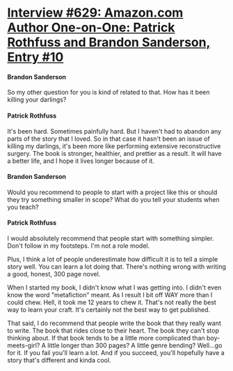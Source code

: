 # [Interview #629: Amazon.com Author One-on-One: Patrick Rothfuss and Brandon Sanderson, Entry #10](https://www.theoryland.com/intvmain.php?i=629#10)

#### Brandon Sanderson

So my other question for you is kind of related to that. How has it been killing your darlings?

#### Patrick Rothfuss

It's been hard. Sometimes painfully hard. But I haven't had to abandon any parts of the story that I loved. So in that case it hasn't been an issue of killing my darlings, it's been more like performing extensive reconstructive surgery. The book is stronger, healthier, and prettier as a result. It will have a better life, and I hope it lives longer because of it.

#### Brandon Sanderson

Would you recommend to people to start with a project like this or should they try something smaller in scope? What do you tell your students when you teach?

#### Patrick Rothfuss

I would absolutely recommend that people start with something simpler. Don't follow in my footsteps. I'm not a role model.

Plus, I think a lot of people underestimate how difficult it is to tell a simple story well. You can learn a lot doing that. There's nothing wrong with writing a good, honest, 300 page novel.

When I started my book, I didn't know what I was getting into. I didn't even know the word "metafiction" meant. As I result I bit off WAY more than I could chew. Hell, it took me 12 years to chew it. That's not really the best way to learn your craft. It's certainly not the best way to get published.

That said, I do recommend that people write the book that they really want to write. The book that rides close to their heart. The book they can't stop thinking about. If that book tends to be a little more complicated than boy-meets-girl? A little longer than 300 pages? A little genre bending? Well...go for it. If you fail you'll learn a lot. And if you succeed, you'll hopefully have a story that's different and kinda cool.

